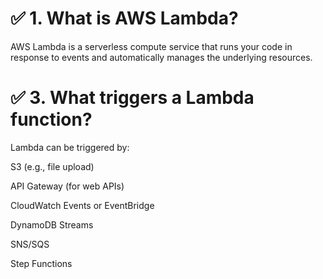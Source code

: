 # ✅  1. What is AWS Lambda?
AWS Lambda is a serverless compute service that runs your code in response to events and automatically manages the underlying resources.

# ✅  3. What triggers a Lambda function?
Lambda can be triggered by:

S3 (e.g., file upload)

API Gateway (for web APIs)

CloudWatch Events or EventBridge

DynamoDB Streams

SNS/SQS

Step Functions

